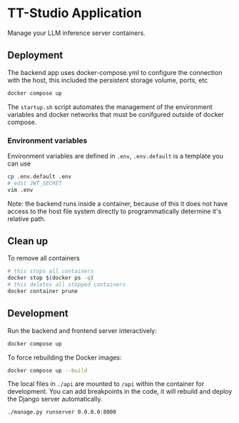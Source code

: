# TT-Studio Application

Manage your LLM inference server containers.

## Deployment 

The backend app uses docker-compose.yml to configure the connection with the host, this included the persistent storage volume, ports, etc
```bash
docker compose up
```

The `startup.sh` script automates the management of the environment variables and docker networks that must be conifgured outside of docker compose.

### Environment variables

Environment variables are defined in `.env`, `.env.default` is a template you can use
```bash
cp .env.default .env
# edit JWT_SECRET
vim .env
```
Note: the backend runs inside a container, because of this it does not have access to the host file system directly to programmatically determine it's relative path.


## Clean up

To remove all containers
```bash
# this stops all containers
docker stop $(docker ps -q)
# this deletes all stopped containers
docker container prune
```

## Development

Run the backend and frontend server interactively:
```bash
docker compose up
```

To force rebuilding the Docker images:
```bash
docker compose up --build
```

The local files in `./api` are mounted to `/api` within the container for development. You can add breakpoints in the code, it will rebuild and deploy the Django server automatically.

```bash
./manage.py runserver 0.0.0.0:8000
```



